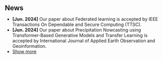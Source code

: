 <h1 id="news"></h1>

<h2 style="margin: 60px 0px 10px;">News</h2>

<ul>
<li><strong>[Jun. 2024]</strong> Our paper about Federated learning is accepted by IEEE Transactions On Dependable and Secure Computing (TTSC). </li>
<li><strong>[Jun. 2024]</strong> Our paper about Precipitation Nowcasting using Transformer-Based Generative Models and Transfer Learning is accepted by International Journal of Applied Earth Observation and Geoinformation. </li>
  
<li> <a href="javascript:toggle_vis('newsmore')">Show more</a> </li>
<div id="newsmore" style="display:none"> 
  <li><strong>[Oct. 2023]</strong> No news yet. </li>
</div>

</ul>
